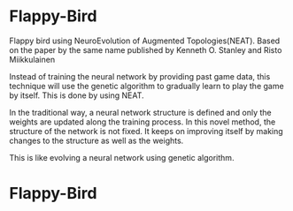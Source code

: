 # Flappy-Bird

Flappy bird using NeuroEvolution of Augmented Topologies(NEAT). Based on the paper by the same name published by Kenneth O. Stanley and Risto Miikkulainen

Instead of training the neural network by providing past game data, this technique will use the genetic algorithm to gradually learn to play the game by itself. This is done by using NEAT.

In the traditional way, a neural network structure is defined and only the weights are updated along the training process. In this novel method, the structure of the network is not fixed. It keeps on improving itself by making changes to the structure as well as the weights.

This is like evolving a neural network using genetic algorithm.
# Flappy-Bird
